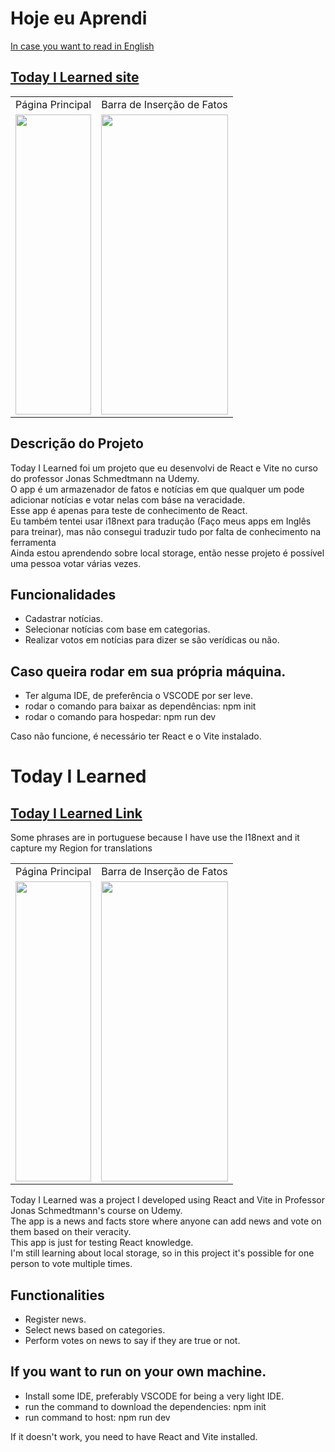 # Hoje eu Aprendi 
[In case you want to read in English](#today-i-learned)

## [Today I Learned site](https://todayilearned-pedro.netlify.app/)

<table>
  <tr>
    <td>Página Principal</td>
     <td>Barra de Inserção de Fatos</td>
  </tr>
  <tr>
    <td><img src="https://github.com/HawkEyeB/Images/blob/main/Today%20I%20Learned/home.png" width=100% height=480></td>
    <td><img src="https://github.com/HawkEyeB/Images/blob/main/Today%20I%20Learned/Hub%20aberta.png" width=100% height=480></td>
  </tr>
 </table>


## Descrição do Projeto
Today I Learned foi um projeto que eu desenvolvi de React e Vite no curso do professor Jonas Schmedtmann na Udemy. <br>
O app é um armazenador de fatos e notícias em que qualquer um pode adicionar notícias e votar nelas com báse na veracidade. <br>
Esse app é apenas para teste de conhecimento de React. <br>
Eu também tentei usar i18next para tradução (Faço meus apps em Inglês para treinar), mas não consegui traduzir tudo por falta de conhecimento na ferramenta <br>
Ainda estou aprendendo sobre local storage, então nesse projeto é possível uma pessoa votar várias vezes.

## Funcionalidades
- Cadastrar notícias.
- Selecionar notícias com base em categorias.
- Realizar votos em notícias para dizer se são verídicas ou não.

## Caso queira rodar em sua própria máquina.
* Ter alguma IDE, de preferência o VSCODE por ser leve.
* rodar o comando para baixar as dependências: npm init 
* rodar o comando para hospedar: npm run dev

Caso não funcione, é necessário ter React e o Vite instalado.


# Today I Learned

## [Today I Learned Link](https://todayilearned-pedro.netlify.app/)
Some phrases are in portuguese because I have use the I18next and it capture my Region for translations
<table>
  <tr>
    <td>Página Principal</td>
     <td>Barra de Inserção de Fatos</td>
  </tr>
  <tr>
    <td><img src="https://github.com/HawkEyeB/Images/blob/main/Today%20I%20Learned/home.png" width=100% height=480></td>
    <td><img src="https://github.com/HawkEyeB/Images/blob/main/Today%20I%20Learned/Hub%20aberta.png" width=100% height=480></td>
  </tr>
 </table>


Today I Learned was a project I developed using React and Vite in Professor Jonas Schmedtmann's course on Udemy. <br>
The app is a news and facts store where anyone can add news and vote on them based on their veracity. <br>
This app is just for testing React knowledge. <br>
I'm still learning about local storage, so in this project it's possible for one person to vote multiple times.

## Functionalities
- Register news.
- Select news based on categories.
- Perform votes on news to say if they are true or not.

## If you want to run on your own machine.
* Install some IDE, preferably VSCODE for being a very light IDE.
* run the command to download the dependencies: npm init
* run command to host: npm run dev

If it doesn't work, you need to have React and Vite installed.
